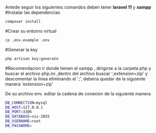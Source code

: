 Antede seguir los siguientes comandos deben tener **laravel 11** y **xampp**
#Instalar las dependencias 
```bash
composer install
```
#Crear su entorno virtual
```bash
cp .env.example .env
```
#Generar la key
```bash
php artisan key:generate
```

#Recomendacion
ir donde tienen el xampp , dirigirse a la carpeta php y buscar el archivo php.ini ,dentro del archivo buscar ';extension=zip' y descomentar la linea eliminando el ';', deberia quedar de la siguiente manera 'extension=zip'

De su archivo env. editar la cadena de conexion de la siguiente manera
```bash
DB_CONNECTION=mysql
DB_HOST=127.0.0.1
DB_PORT=3306
DB_DATABASE=sis-2025
DB_USERNAME=root
DB_PASSWORD=

```